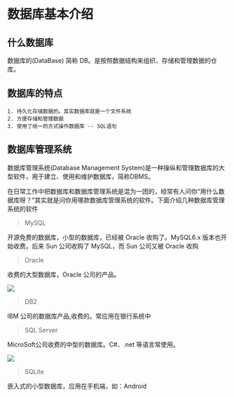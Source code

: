 # 数据库基本介绍

## 什么数据库
数据库的(DataBase) 简称 DB。是按照数据结构来组织、存储和管理数据的仓库。

## 数据库的特点
    1. 持久化存储数据的。其实数据库就是一个文件系统
    2. 方便存储和管理数据
    3. 使用了统一的方式操作数据库 -- SQL语句

## 数据库管理系统
 数据库管理系统(Database Management System)是一种操纵和管理数据库的大型软件，用于建立、使用和维护数据库，简称DBMS。

在日常工作中把数据库和数据库管理系统是混为一团的，经常有人问你“用什么数据库呀？”其实就是问你用哪款数据库管理系统的软件。下面介绍几种数据库管理系统的软件

> MySQL

开源免费的数据库，小型的数据库，已经被 Oracle 收购了。MySQL6.x 版本也开始收费。后来 Sun
公司收购了 MySQL，而 Sun 公司又被 Oracle 收购

> Oracle

收费的大型数据库，Oracle 公司的产品。

![](assets/markdown-img-paste-20180904155108738.png)

> DB2

IBM 公司的数据库产品,收费的。常应用在银行系统中

> SQL Server

MicroSoft公司收费的中型的数据库。C#、.net 等语言常使用。

![](assets/markdown-img-paste-20180904155146617.png)

> SQLite

嵌入式的小型数据库，应用在手机端，如：Android
